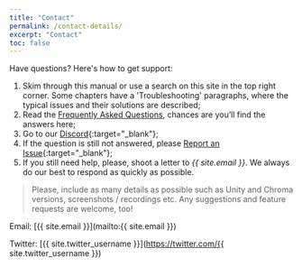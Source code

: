 ```yaml
---
title: "Contact"
permalink: /contact-details/
excerpt: "Contact"
toc: false
---
```


Have questions? Here's how to get support:
1. Skim through this manual or use a search on this site in the top right corner. Some chapters have a 'Troubleshooting' paragraphs, where the typical issues and their solutions are described;
1. Read the [Frequently Asked Questions](../faqs), chances are you’ll find the answers here;
1. Go to our [Discord](https://discord.gg/kfumMFahBj){:target="_blank"};
1. If the question is still not answered, please [Report an Issue](https://github.com/Dustyroom/flat-kit-doc/issues/new/choose){:target="_blank"};
1. If you still need help, please, shoot a letter to _{{ site.email }}_. We always do our best to respond as quickly as possible.

> Please, include as many details as possible such as Unity and Chroma versions, screenshots / recordings etc. Any suggestions and feature requests are welcome, too!

Email: [{{ site.email }}](mailto:{{ site.email }})

Twitter: [{{ site.twitter_username }}](https://twitter.com/{{ site.twitter_username }})
